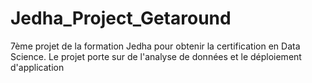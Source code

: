 # Jedha_Project_Getaround
7ème projet de la formation Jedha pour obtenir la certification en Data Science. Le projet porte sur de l'analyse de données et le déploiement d'application
